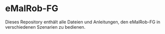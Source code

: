 # eMalRob-FG
Dieses Repository enthält alle Dateien und Anleitungen, den eMalRob-FG in verschiedenen Szenarien zu bedienen.
